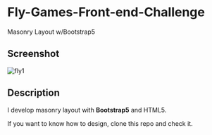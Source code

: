 # Fly-Games-Front-end-Challenge
Masonry Layout w/Bootstrap5

## Screenshot
![fly1](https://user-images.githubusercontent.com/25987727/184987271-80c55851-1453-4789-ae75-640001e6a3cf.png)

## Description
I develop masonry layout with **Bootstrap5** and HTML5.

If you want to know how to design, clone this repo and check it.
